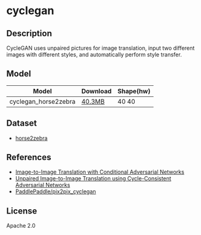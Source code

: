 <!--- SPDX-License-Identifier: Apache-2.0 -->

# cyclegan

## Description

CycleGAN uses unpaired pictures for image translation,
input two different images with different styles,
and automatically perform style transfer.

## Model

| Model                | Download                           | Shape(hw) |
| -------------------- |:---------------------------------- |:--------- |
| cyclegan_horse2zebra | [40.3MB](cyclegan_horse2zebra.zip) | 40 40     |

## Dataset

* [horse2zebra](https://people.eecs.berkeley.edu/~taesung_park/CycleGAN/datasets/horse2zebra.zip)

## References

* [Image-to-Image Translation with Conditional Adversarial Networks](https://arxiv.org/abs/1611.07004)
* [Unpaired Image-to-Image Translation using Cycle-Consistent Adversarial Networks](https://arxiv.org/abs/1703.10593)
* [PaddlePaddle/pix2pix_cyclegan](https://github.com/PaddlePaddle/PaddleGAN/blob/develop/docs/en_US/tutorials/pix2pix_cyclegan.md)

## License

Apache 2.0
